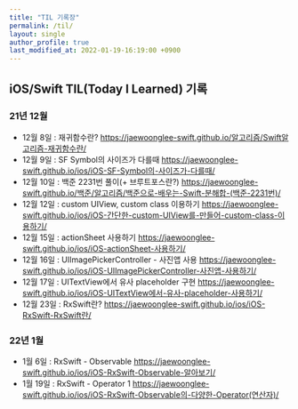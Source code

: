 ```yaml
---
title: "TIL 기록장"
permalink: /til/
layout: single
author_profile: true
last_modified_at: 2022-01-19-16:19:00 +0900
---
```


## iOS/Swift TIL(Today I Learned) 기록

### 21년 12월
- 12월 8일 : 재귀함수란?
<https://jaewoonglee-swift.github.io/알고리즘/Swift알고리즘-재귀함수란/>
- 12월 9일 : SF Symbol의 사이즈가 다를때
<https://jaewoonglee-swift.github.io/ios/iOS-SF-Symbol의-사이즈가-다를때/>
- 12월 10일 : 백준 2231번 풀이(+ 브루트포스란?)
<https://jaewoonglee-swift.github.io/백준/알고리즘/백준으로-배우는-Swift-분해합-(백준-2231번)/>
- 12월 12일 : custom UIView, custom class 이용하기
<https://jaewoonglee-swift.github.io/ios/iOS-간단한-custom-UIView를-만들어-custom-class-이용하기/>
- 12월 15일 : actionSheet 사용하기
<https://jaewoonglee-swift.github.io/ios/iOS-actionSheet-사용하기/>
- 12월 16일 : UIImagePickerController - 사진앱 사용
<https://jaewoonglee-swift.github.io/ios/iOS-UIImagePickerController-사진앱-사용하기/>
- 12월 17일 : UITextView에서 유사 placeholder 구현
<https://jaewoonglee-swift.github.io/ios/iOS-UITextView에서-유사-placeholder-사용하기/>
- 12월 23일 : RxSwift란?
<https://jaewoonglee-swift.github.io/ios/iOS-RxSwift-RxSwift란/>

### 22년 1월
- 1월 6일 : RxSwift - Observable
<https://jaewoonglee-swift.github.io/ios/iOS-RxSwift-Observable-알아보기/>
- 1월 19일 : RxSwift - Operator 1
<https://jaewoonglee-swift.github.io/ios/iOS-RxSwift-Observable의-다양한-Operator(연산자)/>
